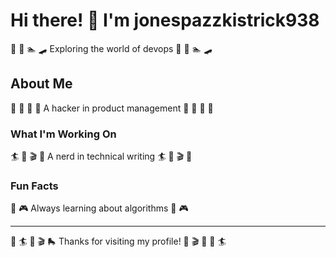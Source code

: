 # Hi there! 👋 I'm jonespazzkistrick938

🎱 🚵 🏊 🛹 Exploring the world of devops 🎱 🚵 🏊 🛹

## About Me
🥊 🎽 🎽 🎳 A hacker in product management 🥊 🎽 🎽 🎳

### What I'm Working On
🏄 🌟 🎬 🎳 A nerd in technical writing 🏄 🌟 🎬 🎳

### Fun Facts
🎨 🎮 Always learning about algorithms 🎨 🎮

---
🎤 🏄 🏸 🎬 🛼 Thanks for visiting my profile! 🎪 🎬 🚴 🎰 🏄
